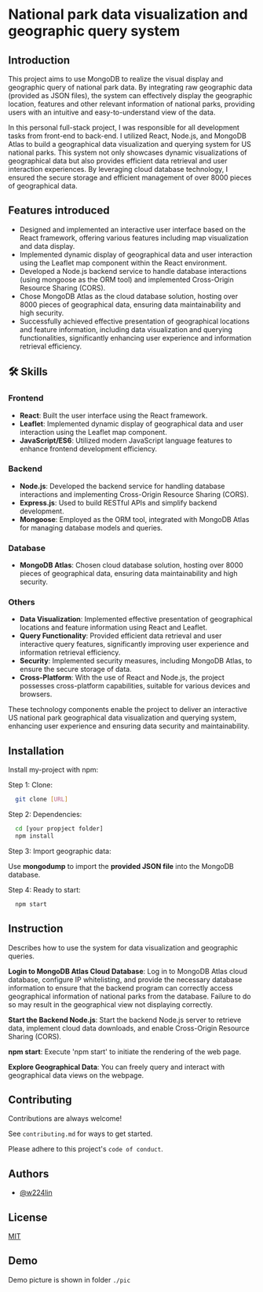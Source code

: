 
# National park data visualization and geographic query system

## Introduction

This project aims to use MongoDB to realize the visual display and geographic query of national park data. By integrating raw geographic data (provided as JSON files), the system can effectively display the geographic location, features and other relevant information of national parks, providing users with an intuitive and easy-to-understand view of the data.


In this personal full-stack project, I was responsible for all development tasks from front-end to back-end. I utilized React, Node.js, and MongoDB Atlas to build a geographical data visualization and querying system for US national parks. This system not only showcases dynamic visualizations of geographical data but also provides efficient data retrieval and user interaction experiences. By leveraging cloud database technology, I ensured the secure storage and efficient management of over 8000 pieces of geographical data. 




## Features introduced

- Designed and implemented an interactive user interface based on the React framework, offering various features including map visualization and data display.
- Implemented dynamic display of geographical data and user interaction using the Leaflet map component within the React environment.
- Developed a Node.js backend service to handle database interactions (using mongoose as the ORM tool) and implemented Cross-Origin Resource Sharing (CORS).
- Chose MongoDB Atlas as the cloud database solution, hosting over 8000 pieces of geographical data, ensuring data maintainability and high security.
- Successfully achieved effective presentation of geographical locations and feature information, including data visualization and querying functionalities, significantly enhancing user experience and information retrieval efficiency.



## 🛠 Skills

### Frontend

- **React**: Built the user interface using the React framework.
- **Leaflet**: Implemented dynamic display of geographical data and user interaction using the Leaflet map component.
- **JavaScript/ES6**: Utilized modern JavaScript language features to enhance frontend development efficiency.

### Backend

- **Node.js**: Developed the backend service for handling database interactions and implementing Cross-Origin Resource Sharing (CORS).
- **Express.js**: Used to build RESTful APIs and simplify backend development.
- **Mongoose**: Employed as the ORM tool, integrated with MongoDB Atlas for managing database models and queries.

### Database

- **MongoDB Atlas**: Chosen cloud database solution, hosting over 8000 pieces of geographical data, ensuring data maintainability and high security.

### Others

- **Data Visualization**: Implemented effective presentation of geographical locations and feature information using React and Leaflet.
- **Query Functionality**: Provided efficient data retrieval and user interactive query features, significantly improving user experience and information retrieval efficiency.
- **Security**: Implemented security measures, including MongoDB Atlas, to ensure the secure storage of data.
- **Cross-Platform**: With the use of React and Node.js, the project possesses cross-platform capabilities, suitable for various devices and browsers.

These technology components enable the project to deliver an interactive US national park geographical data visualization and querying system, enhancing user experience and ensuring data security and maintainability.



## Installation

Install my-project with npm:

Step 1: Clone:

```bash
  git clone [URL]
```
    
Step 2: Dependencies:
```bash
  cd [your propject folder]
  npm install
```

Step 3: Import geographic data:

Use **mongodump** to import the **provided JSON file** into the MongoDB database.

Step 4: Ready to start:
```bash
  npm start
```

## Instruction 

Describes how to use the system for data visualization and geographic queries.

**Login to MongoDB Atlas Cloud Database**: Log in to MongoDB Atlas cloud database, configure IP whitelisting, and provide the necessary database information to ensure that the backend program can correctly access geographical information of national parks from the database. Failure to do so may result in the geographical view not displaying correctly.

**Start the Backend Node.js**: Start the backend Node.js server to retrieve data, implement cloud data downloads, and enable Cross-Origin Resource Sharing (CORS).

**npm start**: Execute 'npm start' to initiate the rendering of the web page.

**Explore Geographical Data**: You can freely query and interact with geographical data views on the webpage.

## Contributing

Contributions are always welcome!

See `contributing.md` for ways to get started.

Please adhere to this project's `code of conduct`.


## Authors

- [@w224lin](https://github.com/w224lin)


## License

[MIT](https://choosealicense.com/licenses/mit/)


## Demo

Demo picture is shown in folder `./pic`

